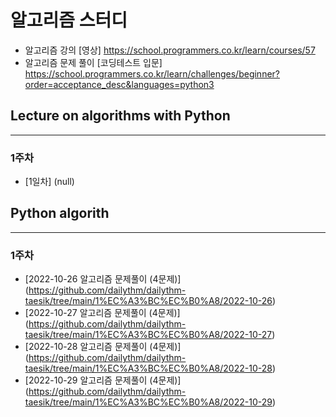 # 알고리즘 스터디

- 알고리즘 강의 [영상] https://school.programmers.co.kr/learn/courses/57
- 알고리즘 문제 풀이 [코딩테스트 입문] https://school.programmers.co.kr/learn/challenges/beginner?order=acceptance_desc&languages=python3

## Lecture on algorithms with Python

---
### 1주차

- [1일차] (null)

## Python algorith

---
### 1주차

- [2022-10-26 알고리즘 문제풀이 (4문제)] (https://github.com/dailythm/dailythm-taesik/tree/main/1%EC%A3%BC%EC%B0%A8/2022-10-26)
- [2022-10-27 알고리즘 문제풀이 (4문제)] (https://github.com/dailythm/dailythm-taesik/tree/main/1%EC%A3%BC%EC%B0%A8/2022-10-27)
- [2022-10-28 알고리즘 문제풀이 (4문제)] (https://github.com/dailythm/dailythm-taesik/tree/main/1%EC%A3%BC%EC%B0%A8/2022-10-28)
- [2022-10-29 알고리즘 문제풀이 (4문제)] (https://github.com/dailythm/dailythm-taesik/tree/main/1%EC%A3%BC%EC%B0%A8/2022-10-29)
